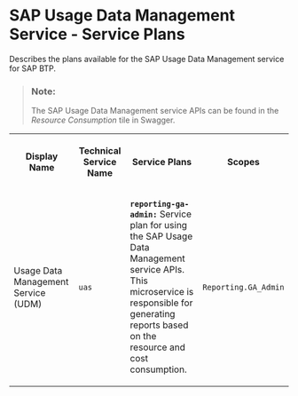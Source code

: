 <!-- loioc94c85ee026846f1843e3bc9abd111f1 -->

# SAP Usage Data Management Service - Service Plans

Describes the plans available for the SAP Usage Data Management service for SAP BTP.

> ### Note:  
> The SAP Usage Data Management service APIs can be found in the *Resource Consumption* tile in Swagger.


<table>
<tr>
<th>

Display Name



</th>
<th>

Technical Service Name



</th>
<th>

Service Plans



</th>
<th>

Scopes



</th>
</tr>
<tr>
<td>

Usage Data Management Service \(UDM\)



</td>
<td>

`uas`



</td>
<td>

**`reporting-ga-admin:`** Service plan for using the SAP Usage Data Management service APIs. This microservice is responsible for generating reports based on the resource and cost consumption.



</td>
<td>

`Reporting.GA_Admin`



</td>
</tr>
</table>

